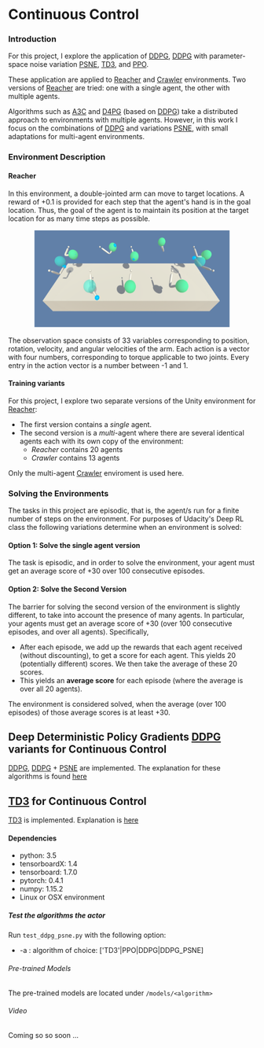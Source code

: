 [actor-critic]: assets/actor-critic.png

[image1]: assets/reachers.gif
[image2]: assets/crawler.png
[discounted_state_visitation]: assets/discounted_state_visitation.png
[Reacher]: https://github.com/Unity-Technologies/ml-agents/blob/master/docs/Learning-Environment-Examples.md#reacher 
[Crawler]: https://github.com/Unity-Technologies/ml-agents/blob/master/docs/Learning-Environment-Examples.md#crawler

[PPO]:   https://arxiv.org/pdf/1707.06347.pdf
[A3C]:   https://arxiv.org/pdf/1602.01783.pdf
[D4PG]: https://openreview.net/pdf?id=SyZipzbCb
[DQN]:  https://storage.googleapis.com/deepmind-media/dqn/DQNNaturePaper.pdf

[DPG]:  http://proceedings.mlr.press/v32/silver14.pdf
[DDPG]: https://arxiv.org/pdf/1509.02971.pdf
[PSNE]:  https://arxiv.org/pdf/1706.01905.pdf
[TD3]: https://arxiv.org/pdf/1802.09477.pdf

[karpathy_rl_blog]: http://karpathy.github.io/2016/05/31/rl/
[lilian_weng_policy_gradient]:https://lilianweng.github.io/lil-log/2018/04/08/policy-gradient-algorithms.html#policy-gradient

# Continuous Control
### Introduction

For this project, I explore the application of [DDPG], [DDPG] with parameter-space noise variation [PSNE], [TD3], and [PPO].
 
These application are applied to [Reacher] and [Crawler] environments. Two versions of [Reacher] are tried: one with a single agent, the other with multiple agents. 

Algorithms such as [A3C] and [D4PG] (based on [DDPG]) take a distributed approach to environments with multiple agents. However, in this work I focus on the combinations of [DDPG] and variations [PSNE], with small adaptations for multi-agent environments.


### Environment Description

#### Reacher

In this environment, a double-jointed arm can move to target locations. A reward of +0.1 is provided for each step that the agent's hand is in the goal location. Thus, the goal of the agent is to maintain its position at the target location for as many time steps as possible.

<div style="text-align: center"><img src="assets/reachers_frozen.png" alt="Reacher" width="400" height="200" ></div>

The observation space consists of 33 variables corresponding to position, rotation, velocity, and angular velocities of the arm. Each action is a vector with four numbers, corresponding to torque applicable to two joints. Every entry in the action vector is a number between -1 and 1.

#### Training variants

For this project, I explore two separate versions of the Unity environment for [Reacher]:
- The first version contains a *single* agent.
- The second version is a *multi*-agent where there are several identical agents each with its own copy of the environment: 
    - *Reacher* contains 20 agents
    - *Crawler* contains 13 agents

Only the multi-agent [Crawler] enviroment is used here. 

### Solving the Environments
The tasks in this project are episodic, that is, the agent/s run for a finite number of steps on the environment.
For purposes of Udacity's Deep RL class the following variations determine when an environment is solved: 

#### Option 1: Solve the single agent version
The task is episodic, and in order to solve the environment,  your agent must get an average score of +30 over 100 consecutive episodes.

#### Option 2: Solve the Second Version

The barrier for solving the second version of the environment is slightly different, to take into account the presence of many agents.  In particular, your agents must get an average score of +30 (over 100 consecutive episodes, and over all agents).  Specifically,
- After each episode, we add up the rewards that each agent received (without discounting), to get a score for each agent.  This yields 20 (potentially different) scores.  We then take the average of these 20 scores. 
- This yields an **average score** for each episode (where the average is over all 20 agents).

The environment is considered solved, when the average (over 100 episodes) of those average scores is at least +30. 


## Deep Deterministic Policy Gradients [DDPG] variants for Continuous Control

[DDPG], [DDPG] + [PSNE] are implemented. The explanation for these algorithms is found
[here](ddpg.md)


## [TD3] for Continuous Control
[TD3] is implemented. Explanation is [here](td3.md)

#### Dependencies
* python: 3.5
* tensorboardX: 1.4
* tensorboard: 1.7.0
* pytorch: 0.4.1
* numpy: 1.15.2
* Linux or OSX environment


##### Test the algorithms the actor
Run `test_ddpg_psne.py` with the following option:
* -a : algorithm of choice: ['TD3'|PPO|DDPG|DDPG_PSNE]


###### Pre-trained Models
The pre-trained models are located under
`/models/<algorithm>`

###### Video
Coming so so soon ... 










